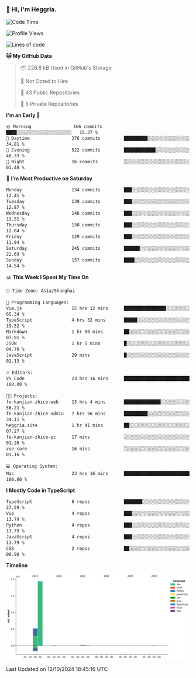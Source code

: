 ### 👋 Hi, I'm Heggria.

<!--START_SECTION:waka-->
![Code Time](http://img.shields.io/badge/Code%20Time-719%20hrs%2047%20mins-blue)

![Profile Views](http://img.shields.io/badge/Profile%20Views-0-blue)

![Lines of code](https://img.shields.io/badge/From%20Hello%20World%20I%27ve%20Written-24.8%20million%20lines%20of%20code-blue)

**🐱 My GitHub Data** 

> 📦 226.8 kB Used in GitHub's Storage 
 > 
> 🚫 Not Opted to Hire
 > 
> 📜 43 Public Repositories 
 > 
> 🔑 5 Private Repositories 
 > 
**I'm an Early 🐤** 

```text
🌞 Morning                166 commits         ████░░░░░░░░░░░░░░░░░░░░░   15.37 % 
🌆 Daytime                376 commits         █████████░░░░░░░░░░░░░░░░   34.81 % 
🌃 Evening                522 commits         ████████████░░░░░░░░░░░░░   48.33 % 
🌙 Night                  16 commits          ░░░░░░░░░░░░░░░░░░░░░░░░░   01.48 % 
```
📅 **I'm Most Productive on Saturday** 

```text
Monday                   134 commits         ███░░░░░░░░░░░░░░░░░░░░░░   12.41 % 
Tuesday                  139 commits         ███░░░░░░░░░░░░░░░░░░░░░░   12.87 % 
Wednesday                146 commits         ███░░░░░░░░░░░░░░░░░░░░░░   13.52 % 
Thursday                 130 commits         ███░░░░░░░░░░░░░░░░░░░░░░   12.04 % 
Friday                   129 commits         ███░░░░░░░░░░░░░░░░░░░░░░   11.94 % 
Saturday                 245 commits         ██████░░░░░░░░░░░░░░░░░░░   22.69 % 
Sunday                   157 commits         ████░░░░░░░░░░░░░░░░░░░░░   14.54 % 
```


📊 **This Week I Spent My Time On** 

```text
🕑︎ Time Zone: Asia/Shanghai

💬 Programming Languages: 
Vue.js                   15 hrs 12 mins      ████████████████░░░░░░░░░   65.34 % 
TypeScript               4 hrs 32 mins       █████░░░░░░░░░░░░░░░░░░░░   19.52 % 
Markdown                 1 hr 50 mins        ██░░░░░░░░░░░░░░░░░░░░░░░   07.91 % 
JSON                     1 hr 5 mins         █░░░░░░░░░░░░░░░░░░░░░░░░   04.70 % 
JavaScript               29 mins             █░░░░░░░░░░░░░░░░░░░░░░░░   02.13 % 

🔥 Editors: 
VS Code                  23 hrs 16 mins      █████████████████████████   100.00 % 

🐱‍💻 Projects: 
fe-kanjian-zhice-web     13 hrs 4 mins       ██████████████░░░░░░░░░░░   56.21 % 
fe-kanjian-zhice-admin   7 hrs 56 mins       █████████░░░░░░░░░░░░░░░░   34.11 % 
heggria.site             1 hr 41 mins        ██░░░░░░░░░░░░░░░░░░░░░░░   07.27 % 
fe-kanjian-zhice-pc      17 mins             ░░░░░░░░░░░░░░░░░░░░░░░░░   01.26 % 
vue-core                 16 mins             ░░░░░░░░░░░░░░░░░░░░░░░░░   01.16 % 

💻 Operating System: 
Mac                      23 hrs 16 mins      █████████████████████████   100.00 % 
```

**I Mostly Code in TypeScript** 

```text
TypeScript               8 repos             ███████░░░░░░░░░░░░░░░░░░   27.59 % 
Vue                      4 repos             ███░░░░░░░░░░░░░░░░░░░░░░   13.79 % 
Python                   4 repos             ███░░░░░░░░░░░░░░░░░░░░░░   13.79 % 
JavaScript               4 repos             ███░░░░░░░░░░░░░░░░░░░░░░   13.79 % 
CSS                      2 repos             ██░░░░░░░░░░░░░░░░░░░░░░░   06.90 % 
```



**Timeline**

![Lines of Code chart](https://raw.githubusercontent.com/heggria/heggria/main/assets/bar_graph.png)


 Last Updated on 12/10/2024 18:45:16 UTC
<!--END_SECTION:waka-->
